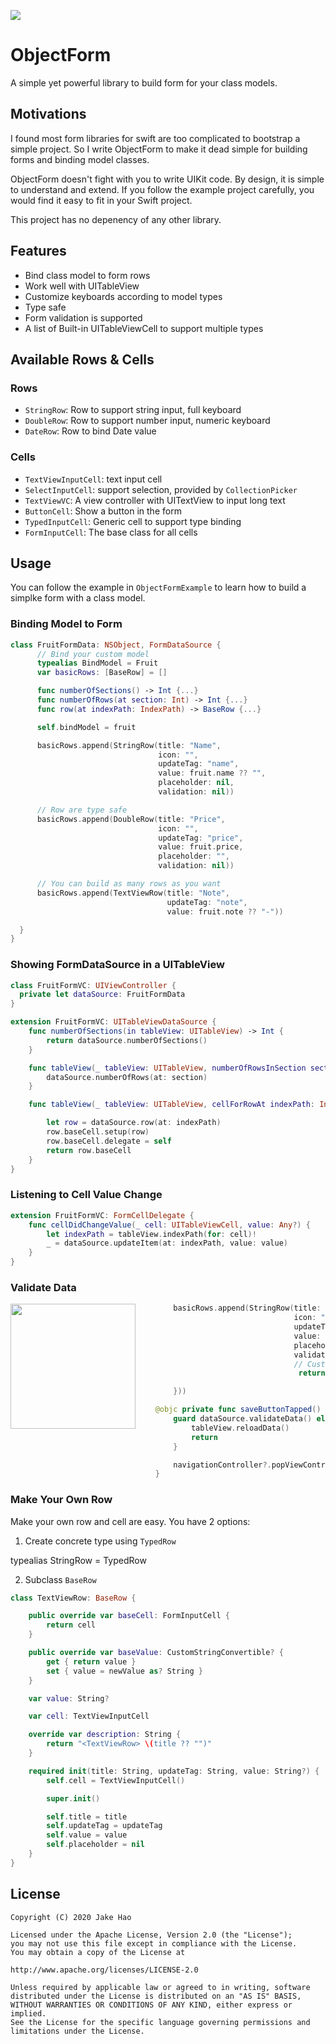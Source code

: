 <p>
<img src="https://github.com/haojianzong/ObjectForm/blob/master/banner.png?raw=true"/>
</p>

ObjectForm
=======

A simple yet powerful library to build form for your class models.

## Motivations

I found most form libraries for swift are too complicated to bootstrap a simple project. So I write ObjectForm to make it dead simple for building forms and binding model classes.

ObjectForm doesn't fight with you to write UIKit code. By design, it is simple to understand and extend. If you follow the example project carefully, you would find it easy to fit in your Swift project.

This project has no depenency of any other library.

## Features
- Bind class model to form rows
- Work well with UITableView
- Customize keyboards according to model types
- Type safe
- Form validation is supported
- A list of Built-in UITableViewCell to support multiple types 

## Available Rows & Cells

### Rows

- `StringRow`: Row to support string input, full keyboard
- `DoubleRow`: Row to support number input, numeric keyboard
- `DateRow`: Row to bind Date value

### Cells

- `TextViewInputCell`: text input cell
- `SelectInputCell`: support selection, provided by `CollectionPicker`
- `TextViewVC`: A view controller with UITextView to input long text
- `ButtonCell`: Show a button in the form
- `TypedInputCell`: Generic cell to support type binding
- `FormInputCell`: The base class for all cells

## Usage

You can follow the example in `ObjectFormExample` to learn how to build a simplke form with a class model. 

### Binding Model to Form

```swift
class FruitFormData: NSObject, FormDataSource {
      // Bind your custom model
      typealias BindModel = Fruit
      var basicRows: [BaseRow] = []

      func numberOfSections() -> Int {...}
      func numberOfRows(at section: Int) -> Int {...}
      func row(at indexPath: IndexPath) -> BaseRow {...}

      self.bindModel = fruit

      basicRows.append(StringRow(title: "Name",
                                 icon: "",
                                 updateTag: "name",
                                 value: fruit.name ?? "",
                                 placeholder: nil,
                                 validation: nil))

      // Row are type safe
      basicRows.append(DoubleRow(title: "Price",
                                 icon: "",
                                 updateTag: "price",
                                 value: fruit.price,
                                 placeholder: "",
                                 validation: nil))

      // You can build as many rows as you want
      basicRows.append(TextViewRow(title: "Note",
                                   updateTag: "note",
                                   value: fruit.note ?? "-"))

  }
}
```

### Showing FormDataSource in a UITableView

```swift
class FruitFormVC: UIViewController {
  private let dataSource: FruitFormData
}

extension FruitFormVC: UITableViewDataSource {
    func numberOfSections(in tableView: UITableView) -> Int {
        return dataSource.numberOfSections()
    }

    func tableView(_ tableView: UITableView, numberOfRowsInSection section: Int) -> Int {
        dataSource.numberOfRows(at: section)
    }

    func tableView(_ tableView: UITableView, cellForRowAt indexPath: IndexPath) -> UITableViewCell {

        let row = dataSource.row(at: indexPath)
        row.baseCell.setup(row)
        row.baseCell.delegate = self
        return row.baseCell
    }
}

```

### Listening to Cell Value Change

```swift
extension FruitFormVC: FormCellDelegate {
    func cellDidChangeValue(_ cell: UITableViewCell, value: Any?) {
        let indexPath = tableView.indexPath(for: cell)!
        _ = dataSource.updateItem(at: indexPath, value: value)
    }
}
```

### Validate Data

<img width="200" align="left" src="https://github.com/haojianzong/ObjectForm/blob/master/validation.gif?raw=true" />

```swift
        basicRows.append(StringRow(title: "Name",
                                   icon: "",
                                   updateTag: "name",
                                   value: fruit.name ?? "",
                                   placeholder: nil,
                                   validation: {
                                   // Custom rules for row validation
                                    return !(fruit.name?.isEmpty ?? true)

        }))
```

```swift
    @objc private func saveButtonTapped() {
        guard dataSource.validateData() else {
            tableView.reloadData()
            return
        }

        navigationController?.popViewController(animated: true)
    }
```

### Make Your Own Row

Make your own row and cell are easy. You have 2 options:

1. Create concrete type using `TypedRow`

  typealias StringRow = TypedRow<String>

2. Subclass `BaseRow`

```swift
class TextViewRow: BaseRow {

    public override var baseCell: FormInputCell {
        return cell
    }

    public override var baseValue: CustomStringConvertible? {
        get { return value }
        set { value = newValue as? String }
    }

    var value: String?

    var cell: TextViewInputCell

    override var description: String {
        return "<TextViewRow> \(title ?? "")"
    }

    required init(title: String, updateTag: String, value: String?) {
        self.cell = TextViewInputCell()

        super.init()

        self.title = title
        self.updateTag = updateTag
        self.value = value
        self.placeholder = nil
    }
}
```



License
-------
	Copyright (C) 2020 Jake Hao

	Licensed under the Apache License, Version 2.0 (the "License");
	you may not use this file except in compliance with the License.
	You may obtain a copy of the License at

	http://www.apache.org/licenses/LICENSE-2.0

	Unless required by applicable law or agreed to in writing, software
	distributed under the License is distributed on an "AS IS" BASIS,
	WITHOUT WARRANTIES OR CONDITIONS OF ANY KIND, either express or implied.
	See the License for the specific language governing permissions and
	limitations under the License.
